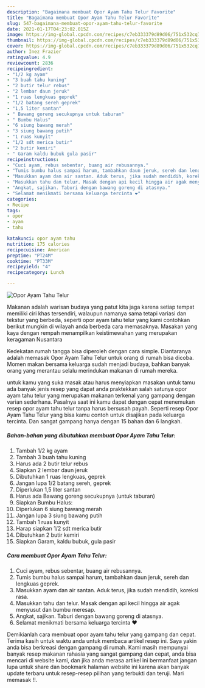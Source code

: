 ```yaml
---
description: "Bagaimana membuat Opor Ayam Tahu Telur Favorite"
title: "Bagaimana membuat Opor Ayam Tahu Telur Favorite"
slug: 547-bagaimana-membuat-opor-ayam-tahu-telur-favorite
date: 2021-01-17T04:23:02.015Z
image: https://img-global.cpcdn.com/recipes/c7eb333379d89d06/751x532cq70/opor-ayam-tahu-telur-foto-resep-utama.jpg
thumbnail: https://img-global.cpcdn.com/recipes/c7eb333379d89d06/751x532cq70/opor-ayam-tahu-telur-foto-resep-utama.jpg
cover: https://img-global.cpcdn.com/recipes/c7eb333379d89d06/751x532cq70/opor-ayam-tahu-telur-foto-resep-utama.jpg
author: Inez Frazier
ratingvalue: 4.9
reviewcount: 2836
recipeingredient:
- "1/2 kg ayam"
- "3 buah tahu kuning"
- "2 butir telur rebus"
- "2 lembar daun jeruk"
- "1 ruas lengkuas geprek"
- "1/2 batang sereh geprek"
- "1,5 liter santan"
- " Bawang goreng secukupnya untuk taburan"
- " Bumbu Halus"
- "6 siung bawang merah"
- "3 siung bawang putih"
- "1 ruas kunyit"
- "1/2 sdt merica butir"
- "2 butir kemiri"
- " Garam kaldu bubuk gula pasir"
recipeinstructions:
- "Cuci ayam, rebus sebentar, buang air rebusannya."
- "Tumis bumbu halus sampai harum, tambahkan daun jeruk, sereh dan lengkuas geprek."
- "Masukkan ayam dan air santan. Aduk terus, jika sudah mendidih, koreksi rasa."
- "Masukkan tahu dan telur. Masak dengan api kecil hingga air agak menyusut dan bumbu meresap."
- "Angkat, sajikan. Taburi dengan bawang goreng di atasnya."
- "Selamat menikmati bersama keluarga tercinta ❤"
categories:
- Recipe
tags:
- opor
- ayam
- tahu

katakunci: opor ayam tahu 
nutrition: 175 calories
recipecuisine: American
preptime: "PT24M"
cooktime: "PT33M"
recipeyield: "4"
recipecategory: Lunch

---
```



![Opor Ayam Tahu Telur](https://img-global.cpcdn.com/recipes/c7eb333379d89d06/751x532cq70/opor-ayam-tahu-telur-foto-resep-utama.jpg)

Makanan adalah warisan budaya yang patut kita jaga karena setiap tempat memiliki ciri khas tersendiri, walaupun namanya sama tetapi variasi dan tekstur yang berbeda, seperti opor ayam tahu telur yang kami contohkan berikut mungkin di wilayah anda berbeda cara memasaknya. Masakan yang kaya dengan rempah menampilkan keistimewahan yang merupakan keragaman Nusantara

Kedekatan rumah tangga bisa diperoleh dengan cara simple. Diantaranya adalah memasak Opor Ayam Tahu Telur untuk orang di rumah bisa dicoba. Momen makan bersama keluarga sudah menjadi budaya, bahkan banyak orang yang merantau selalu merindukan makanan di rumah mereka.



untuk kamu yang suka masak atau harus menyiapkan masakan untuk tamu ada banyak jenis resep yang dapat anda praktekkan salah satunya opor ayam tahu telur yang merupakan makanan terkenal yang gampang dengan varian sederhana. Pasalnya saat ini kamu dapat dengan cepat menemukan resep opor ayam tahu telur tanpa harus bersusah payah.
Seperti resep Opor Ayam Tahu Telur yang bisa kamu contoh untuk disajikan pada keluarga tercinta. Dan sangat gampang hanya dengan 15 bahan dan 6 langkah.


<!--inarticleads1-->

##### Bahan-bahan yang dibutuhkan membuat Opor Ayam Tahu Telur:

1. Tambah 1/2 kg ayam
1. Tambah 3 buah tahu kuning
1. Harus ada 2 butir telur rebus
1. Siapkan 2 lembar daun jeruk
1. Dibutuhkan 1 ruas lengkuas, geprek
1. Jangan lupa 1/2 batang sereh, geprek
1. Diperlukan 1,5 liter santan
1. Harus ada  Bawang goreng secukupnya (untuk taburan)
1. Siapkan  Bumbu Halus:
1. Diperlukan 6 siung bawang merah
1. Jangan lupa 3 siung bawang putih
1. Tambah 1 ruas kunyit
1. Harap siapkan 1/2 sdt merica butir
1. Dibutuhkan 2 butir kemiri
1. Siapkan  Garam, kaldu bubuk, gula pasir




<!--inarticleads2-->

##### Cara membuat  Opor Ayam Tahu Telur:

1. Cuci ayam, rebus sebentar, buang air rebusannya.
1. Tumis bumbu halus sampai harum, tambahkan daun jeruk, sereh dan lengkuas geprek.
1. Masukkan ayam dan air santan. Aduk terus, jika sudah mendidih, koreksi rasa.
1. Masukkan tahu dan telur. Masak dengan api kecil hingga air agak menyusut dan bumbu meresap.
1. Angkat, sajikan. Taburi dengan bawang goreng di atasnya.
1. Selamat menikmati bersama keluarga tercinta ❤




Demikianlah cara membuat opor ayam tahu telur yang gampang dan cepat. Terima kasih untuk waktu anda untuk membaca artikel resep ini. Saya yakin anda bisa berkreasi dengan gampang di rumah. Kami masih mempunyai banyak resep makanan rahasia yang sangat gampang dan cepat, anda bisa mencari di website kami, dan jika anda merasa artikel ini bermanfaat jangan lupa untuk share dan bookmark halaman website ini karena akan banyak update terbaru untuk resep-resep pilihan yang terbukti dan teruji. Mari memasak !!. 
